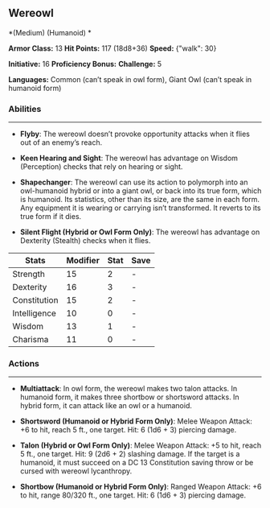 ## Wereowl
*(Medium) (Humanoid) *

**Armor Class:** 13
**Hit Points:** 117 (18d8+36)
**Speed:** {"walk": 30}

**Initiative:** 16
**Proficiency Bonus:**
**Challenge:** 5

**Languages:** Common (can’t speak in owl form), Giant Owl (can’t speak in humanoid form)

### Abilities
 --- 
- **Flyby**: The wereowl doesn’t provoke opportunity attacks when it flies out of an enemy’s reach.

- **Keen Hearing and Sight**: The wereowl has advantage on Wisdom (Perception) checks that rely on hearing or sight.

- **Shapechanger**: The wereowl can use its action to polymorph into an owl-humanoid hybrid or into a giant owl, or back into its true form, which is humanoid. Its statistics, other than its size, are the same in each form. Any equipment it is wearing or carrying isn’t transformed. It reverts to its true form if it dies.

- **Silent Flight (Hybrid or Owl Form Only)**: The wereowl has advantage on Dexterity (Stealth) checks when it flies.



| Stats | Modifier | Stat | Save
| ---- | ---- | ---- | ---- |
| Strength | 15 | 2 | - |
| Dexterity | 16 | 3 | - |
| Constitution | 15 | 2 | - |
| Intelligence | 10 | 0 | - |
| Wisdom | 13 | 1 | - |
| Charisma | 11 | 0 | - |

### Actions
 --- 
- **Multiattack**: In owl form, the wereowl makes two talon attacks. In humanoid form, it makes three shortbow or shortsword attacks. In hybrid form, it can attack like an owl or a humanoid.

- **Shortsword (Humanoid or Hybrid Form Only)**: Melee Weapon Attack: +6 to hit, reach 5 ft., one target. Hit: 6 (1d6 + 3) piercing damage.

- **Talon (Hybrid or Owl Form Only)**: Melee Weapon Attack: +5 to hit, reach 5 ft., one target. Hit: 9 (2d6 + 2) slashing damage. If the target is a humanoid, it must succeed on a DC 13 Constitution saving throw or be cursed with wereowl lycanthropy.

- **Shortbow (Humanoid or Hybrid Form Only)**: Ranged Weapon Attack: +6 to hit, range 80/320 ft., one target. Hit: 6 (1d6 + 3) piercing damage.

